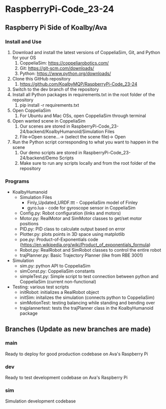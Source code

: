 # RaspberryPi-Code_23-24
## Raspberry Pi Side of Koalby/Ava

### Install and Use
1. Download and install the latest versions of CoppeliaSim, Git, and Python for your OS
    1. CoppeliaSim: https://coppeliarobotics.com/
    2. Git: https://git-scm.com/downloads/
    3. Python: https://www.python.org/downloads/
2. Clone this GitHub repository
    1. https://github.com/KoalbyMQP/RaspberryPi-Code_23-24
3. Switch to the dev branch of the repository
4. Install all Python packages in requirements.txt in the root folder of the repository
    1. pip install -r requirements.txt
5. Open CoppeliaSim
    1. For Ubuntu and Mac OSs, open CoppeliaSim through terminal
6. Open wanted scene in CoppeliaSim
    1. Our scenes are stored in RaspberryPi-Code_23-24/backend/KoalbyHumanoid/Simulation Files
    2. File→Open scene...→ (select the scene file)→ Open
7. Run the Python script corresponding to what you want to happen in the scene
    1. Our demo scripts are stored in RaspberryPi-Code_23-24/backend/Demo Scripts
    2. Make sure to run any scripts locally and from the root folder of the repository

### Programs
- KoalbyHumanoid
  - Simulation Files
    - Finly_Updated_URDF.ttt - CoppeliaSim model of Finley
    - gyro.lua - code for gyroscope sensor in CoppeliaSim
  - Config.py: Robot configuration (links and motors)
  - Motor.py: RealMotor and SimMotor classes to get/set motor positions
  - PID.py: PID class to calculate output based on error
  - Plotter.py: plots points in 3D space using matplotlib
  - poe.py: Product-of-Exponentials code (https://en.wikipedia.org/wiki/Product_of_exponentials_formula)
  - Robot.py: RealRobot and SimRobot classes to control the entire robot
  - trajPlanner.py: Basic Trajectory Planner (like from RBE 3001)
- Simulation
  - sim.py: python API to CoppeliaSim
  - simConst.py: CoppeliaSim constants
  - simpleTest.py: Simple script to test connection between python and CoppeliaSim (current non-functional)
- Testing: various test scripts
  - initRobot: initializes a RealRobot object
  - initSim: initalizes the simulation (connects python to CoppeliaSim)
  - simMotionTest: testing balancing while standing and bending over
  - trajplannertest: tests the trajPlanner class in the KoalbyHumanoid package

## Branches (Update as new branches are made)
### main
Ready to deploy for good production codebase on Ava's Raspberry Pi
### dev
Ready to test development codebase on Ava's Raspberry Pi
### sim
Simulation development codebase

